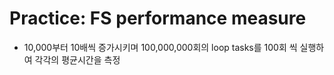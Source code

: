 # Practice: FS performance measure
- 10,000부터 10배씩 증가시키며 100,000,000회의 loop tasks를 100회 씩 실행하여 각각의 평균시간을 측정
